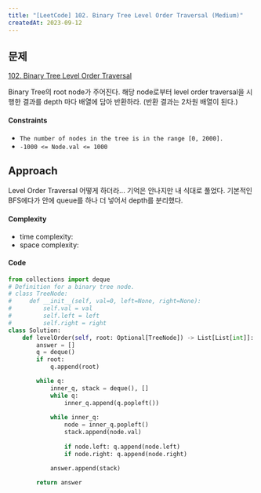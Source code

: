 ```yaml
---
title: "[LeetCode] 102. Binary Tree Level Order Traversal (Medium)"
createdAt: 2023-09-12
---
```


## 문제
[102. Binary Tree Level Order Traversal](https://leetcode.com/problems/binary-tree-level-order-traversal/description/?envType=study-plan-v2&envId=top-interview-150)

Binary Tree의 root node가 주어진다. 해당 node로부터 level order traversal을 시행한 결과를 depth 마다 배열에 담아 반환하라. (반환 결과는 2차원 배열이 된다.)

#### Constraints
- `The number of nodes in the tree is in the range [0, 2000].`
- `-1000 <= Node.val <= 1000`

## Approach
Level Order Traversal 어떻게 하더라... 기억은 안나지만 내 식대로 풀었다. 기본적인 BFS에다가 안에 queue를 하나 더 넣어서 depth를 분리했다. 

#### Complexity
- time complexity: 
- space complexity: 

#### Code
``` python
from collections import deque
# Definition for a binary tree node.
# class TreeNode:
#     def __init__(self, val=0, left=None, right=None):
#         self.val = val
#         self.left = left
#         self.right = right
class Solution:
    def levelOrder(self, root: Optional[TreeNode]) -> List[List[int]]:
        answer = []
        q = deque()
        if root:
            q.append(root)

        while q:
            inner_q, stack = deque(), []
            while q:
                inner_q.append(q.popleft())
            
            while inner_q:
                node = inner_q.popleft()
                stack.append(node.val)
                
                if node.left: q.append(node.left)
                if node.right: q.append(node.right)

            answer.append(stack)

        return answer
```